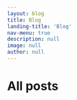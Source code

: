 ```yaml
---
layout: blog
title: Blog
landing-title: 'Blog'
nav-menu: true
description: null
image: null
author: null
---
```


<h1>All posts</h1>
